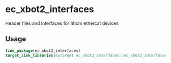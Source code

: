 # ec_xbot2_interfaces
Header files and interfaces for hhcm ethercat devices


## Usage
``` cmake
find_package(ec_xbot2_interfaces)
target_link_libraries(mytarget ec_xbot2_interfaces::ec_xbot2_interfaces)
```
